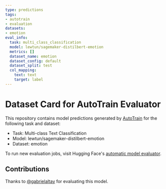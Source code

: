 ```yaml
---
type: predictions
tags:
- autotrain
- evaluation
datasets:
- emotion
eval_info:
  task: multi_class_classification
  model: lewtun/sagemaker-distilbert-emotion
  metrics: []
  dataset_name: emotion
  dataset_config: default
  dataset_split: test
  col_mapping:
    text: text
    target: label
---
```

# Dataset Card for AutoTrain Evaluator

This repository contains model predictions generated by [AutoTrain](https://huggingface.co/autotrain) for the following task and dataset:

* Task: Multi-class Text Classification
* Model: lewtun/sagemaker-distilbert-emotion
* Dataset: emotion

To run new evaluation jobs, visit Hugging Face's [automatic model evaluator](https://huggingface.co/spaces/autoevaluate/model-evaluator).

## Contributions

Thanks to [@gabrielaltay](https://huggingface.co/gabrielaltay) for evaluating this model.